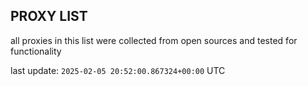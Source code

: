 ## PROXY LIST

all proxies in this list were collected from open sources and tested for functionality

last update: `2025-02-05 20:52:00.867324+00:00` UTC